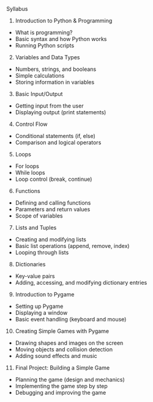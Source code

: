 Syllabus
1. Introduction to Python & Programming
* What is programming?
* Basic syntax and how Python works
* Running Python scripts
2. Variables and Data Types
* Numbers, strings, and booleans
* Simple calculations
* Storing information in variables
3. Basic Input/Output
* Getting input from the user
* Displaying output (print statements)
4. Control Flow
* Conditional statements (if, else)
* Comparison and logical operators
5. Loops
* For loops
* While loops
* Loop control (break, continue)
6. Functions
* Defining and calling functions
* Parameters and return values
* Scope of variables
7. Lists and Tuples
* Creating and modifying lists
* Basic list operations (append, remove, index)
* Looping through lists
8. Dictionaries
* Key-value pairs
* Adding, accessing, and modifying dictionary entries
9. Introduction to Pygame
* Setting up Pygame
* Displaying a window
* Basic event handling (keyboard and mouse)
10. Creating Simple Games with Pygame
* Drawing shapes and images on the screen
* Moving objects and collision detection
* Adding sound effects and music
11. Final Project: Building a Simple Game
* Planning the game (design and mechanics)
* Implementing the game step by step
* Debugging and improving the game

